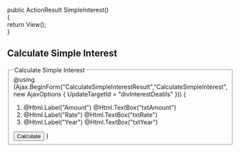 public ActionResult SimpleInterest()  
{  
    return View();  
}  


<h2>Calculate Simple Interest</h2>  
<fieldset>  
        <legend>Calculate Simple Interest</legend>  
    @using (Ajax.BeginForm("CalculateSimpleInterestResult","CalculateSimpleInterest",  
                            new AjaxOptions { UpdateTargetId = "divInterestDeatils" }))  
    {  
        <div id="divInterestDeatils"></div>  
        <ol>  
            <li>  
                @Html.Label("Amount")  
                @Html.TextBox("txtAmount")  
            </li>  
            <li>  
                @Html.Label("Rate")  
                @Html.TextBox("txtRate")  
            </li>  
            <li>  
                @Html.Label("Year")  
                @Html.TextBox("txtYear")  
            </li>  
        </ol>  
    <button>Calculate</button>  
    }     
</fieldset>  
